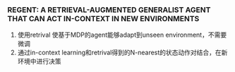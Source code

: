 ### REGENT: A RETRIEVAL-AUGMENTED GENERALIST AGENT THAT CAN ACT IN-CONTEXT IN NEW ENVIRONMENTS
1. 使用retrival 使基于MDP的agent能够adapt到unseen environment，不需要微调
2. 通过in-context learning和retrival得到的N-nearest的状态动作对结合，在新环境中进行决策